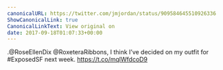 ```yaml
---
canonicalURL: https://twitter.com/jmjordan/status/909584645510926336
ShowCanonicalLink: true
CanonicalLinkText: View original on
date: 2017-09-18T01:07:33+00:00
---
```

.@RoseEllenDix @RoxeteraRibbons, I think I’ve decided on my outfit for #ExposedSF next week. https://t.co/mqlWfdcoD9